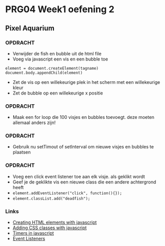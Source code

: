 # PRG04 Week1 oefening 2

## Pixel Aquarium

### OPDRACHT
- Verwijder de fish en bubble uit de html file
- Voeg via javascript een vis en een bubble toe
```
element = document.createElement(tagname)
document.body.appendChild(element)
```
- Zet de vis op een willekeurige plek in het scherm met een willekeurige kleur
- Zet de bubble op een willekeurige x positie

### OPDRACHT
- Maak een for loop die 100 visjes en bubbles toevoegt. deze moeten allemaal anders zijn!

### OPDRACHT
- Gebruik nu setTimout of setInterval om nieuwe visjes en bubbles te plaatsen

### OPDRACHT
- Voeg een click event listener toe aan elk visje. als geklikt wordt
- Geef je de geklikte vis een nieuwe class die een andere achtergrond heeft 
- `element.addEventListener("click", function(){});`
- `element.classList.add("deadfish");`

### Links
- [Creating HTML elements with javascript](https://developer.mozilla.org/en-US/docs/Web/API/Document/createElement)
- [Adding CSS classes with javascript](https://developer.mozilla.org/en/docs/Web/API/Element/classList)
- [Timers in javascript](https://developer.mozilla.org/en-US/Add-ons/Code_snippets/Timers)
- [Event Listeners](https://developer.mozilla.org/en-US/docs/Talk:DOM/element.addEventListener)
